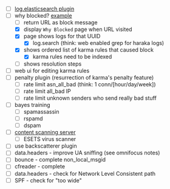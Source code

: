 

- [ ] [log.elasticsearch plugin](https://github.com/baudehlo/Haraka/issues/906)
- [ ] why blocked?  [example](https://mail.theartfarm.com/haraka/)
    - [ ] return URL as block message
    - [x] display `Why Blocked` page when URL visited
    - [x] page shows logs for that UUID
        - [x] log.search (think: web enabled grep for haraka logs)
    - [x] shows ordered list of karma rules that caused block
        - [x] karma rules need to be indexed
    - [ ] shows resolution steps
- [ ] web ui for editing karma rules
- [ ] penalty plugin (resurrection of karma's penalty feature)
    - [ ] rate limit asn_all_bad (think: 1 conn/[hour/day/week])
    - [ ] rate limit all_bad IP
    - [ ] rate limit unknown senders who send really bad stuff
- [ ] bayes training
    - [ ] spamassassin
    - [ ] rspamd
    - [ ] dspam
- [ ] [content scanning server](https://github.com/baudehlo/Haraka/issues/1032)
    - [ ] ESETS virus scanner
- [ ] use backscatterer plugin
- [ ] data.headers - improve UA sniffing (see omnifocus notes)
- [ ] bounce - complete non_local_msgid
- [ ] cfreader - complete
- [ ] data.headers - check for Network Level Consistent path
- [ ] SPF - check for "too wide"